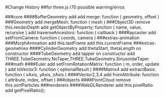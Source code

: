 #Change History
##for three.js r70
possible warning/erros

###core
####BufferGeometry
 add add merge: function ( geometry, offset )
###Geometry
 add mergeMesh: function ( mesh )
###Object3D
 remove this.renderDepth
 add getObjectByProperty: function ( name, value, recursive )
 add traverseAncestors: function ( callback )
###Raycaster
 add setFromCamera: function ( coords, camera )
###extras-animation
###MorphAnimation
 add this.lastFrame
 add this.currentFrame
###extras-geometries
####CylinderGeometry
 add thetaStart, thetaLength on constructor
####TubeGeometry
 add tapper on constructor
 add THREE.TubeGeometry.NoTaper,THREE.TubeGeometry.SinusoidalTaper
###math
####Euler
 add setFromRotationMatrix: function ( m, order, update )
 add toVector3: function ( optionalResult ) 
####Matrix4
 add extractBasis: function ( xAxis, yAxis, zAxis )
####Vector2,3,4 
 add fromAttribute: function ( attribute, index, offset )
###objects
####PointCloud
 remove this.sortParticles
###renderers
####WebGLRenderer
 add this.pixelRatio
 add getPixelRatio();